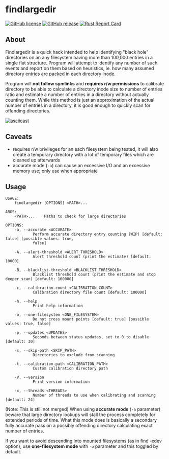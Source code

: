 # findlargedir

[![GitHub license](https://img.shields.io/github/license/dkorunic/findlargedir.svg)](https://github.com/dkorunic/findlargedir/blob/master/LICENSE.txt)
[![GitHub release](https://img.shields.io/github/release/dkorunic/findlargedir.svg)](https://github.com/dkorunic/findlargedir/releases/latest)
[![Rust Report Card](https://rust-reportcard.xuri.me/badge/github.com/dkorunic/findlargedir)](https://rust-reportcard.xuri.me/report/github.com/dkorunic/findlargedir)

## About

Findlargedir is a quick hack intended to help identifying "black hole" directories on an any filesystem having more than 100,000 entries in a single flat structure. Program will attempt to identify any number of such events and report on them based on heuristics, ie. how many assumed directory entries are packed in each directory inode.

Program will **not follow symlinks** and **requires r/w permissions** to calibrate directory to be able to calculate a directory inode size to number of entries ratio and estimate a number of entries in a directory without actually counting them. While this method is just an approximation of the actual number of entries in a directory, it is good enough to quickly scan for offending directories.

[![asciicast](https://asciinema.org/a/524314.svg)](https://asciinema.org/a/524314)

## Caveats

- requires r/w privileges for an each filesystem being tested, it will also create a temporary directory with a lot of temporary files which are cleaned up afterwards
- accurate mode (`-a`) can cause an excessive I/O and an excessive memory use; only use when appropriate


## Usage

```shell
USAGE:
    findlargedir [OPTIONS] <PATH>...

ARGS:
    <PATH>...    Paths to check for large directories

OPTIONS:
    -a, --accurate <ACCURATE>
            Perform accurate directory entry counting (WIP) [default: false] [possible values: true,
            false]

    -A, --alert-threshold <ALERT_THRESHOLD>
            Alert threshold count (print the estimate) [default: 10000]

    -B, --blacklist-threshold <BLACKLIST_THRESHOLD>
            Blacklist threshold count (print the estimate and stop deeper scan) [default: 100000]

    -c, --calibration-count <CALIBRATION_COUNT>
            Calibration directory file count [default: 100000]

    -h, --help
            Print help information

    -o, --one-filesystem <ONE_FILESYSTEM>
            Do not cross mount points [default: true] [possible values: true, false]

    -p, --updates <UPDATES>
            Seconds between status updates, set to 0 to disable [default: 30]

    -s, --skip-path <SKIP_PATH>
            Directories to exclude from scanning

    -t, --calibration-path <CALIBRATION_PATH>
            Custom calibration directory path

    -V, --version
            Print version information

    -x, --threads <THREADS>
            Number of threads to use when calibrating and scanning [default: 24]
```

(Note: This is still not merged) When using **accurate mode** (`-a` parameter) beware that large directory lookups will stall the process completely for extended periods of time. What this mode does is basically a secondary fully accurate pass on a possibly offending directory calculating exact number of entries.

If you want to avoid descending into mounted filesystems (as in find -xdev option), use **one-filesystem mode** with `-o` parameter and this toggled by default.


